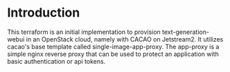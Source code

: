 # Introduction

This terraform is an initial implementation to provision text-generation-webui in an OpenStack cloud, namely with CACAO on Jetstream2. It utilizes cacao's base template called single-image-app-proxy. The app-proxy is a simple nginx reverse proxy that can be used to protect an application with basic authentication or api tokens. 